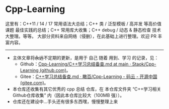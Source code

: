 # Cpp-Learning
这里有：C++11 / 14 / 17 常用语法大总结；C++ 类 / 泛型模板 / 高并发 等高价值课题 最佳实践的总结；C++ 常用库大收集；C++ debug / 动态 & 静态检查 技术 大整理。等等。
大部分资料来自网络（侵删），在此基础上进行整理。欢迎 PR 丰富内容。

------

- 主体文章将~~永远~~不定期的更新，是用于 自己 随着 用到、学习 的记录，见：
  - Github：[Cpp-Learning/C++学习总结备查.md at main · Staok/Cpp-Learning (github.com)](https://github.com/Staok/Cpp-Learning/blob/main/C%2B%2B学习总结备查.md)。
  - Gitee：[C++学习总结备查.md · 瞰百/Cpp-Learning - 码云 - 开源中国 (gitee.com)](https://gitee.com/staok/Cpp-Learning/blob/main/C++学习总结备查.md)。
- 本仓库还收集有其它优秀的 cpp 总结 仓库，在 本仓库文件夹 “C++学习相关Github仓库收集” 内（因此本仓库比较大（100MB 强））。
- 仓库还在建设中...手头还有很多东西嘿，慢慢整理上来

